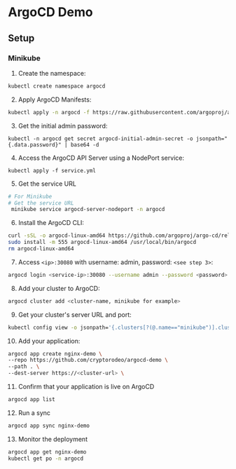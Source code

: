 # ArgoCD Demo

## Setup
### Minikube


1. Create the namespace:

```bash
kubectl create namespace argocd
```

2. Apply ArgoCD Manifests:

```bash
kubectl apply -n argocd -f https://raw.githubusercontent.com/argoproj/argo-cd/stable/manifests/install.yaml
```

3. Get the initial admin password:
```
kubectl -n argocd get secret argocd-initial-admin-secret -o jsonpath="{.data.password}" | base64 -d
```

4. Access the ArgoCD API Server using a NodePort service:
```
kubectl apply -f service.yml
```

5. Get the service URL
```bash
# For Minikube
# Get the service URL
 minikube service argocd-server-nodeport -n argocd
```

6. Install the ArgoCD CLI:

```bash
curl -sSL -o argocd-linux-amd64 https://github.com/argoproj/argo-cd/releases/latest/download/argocd-linux-amd64
sudo install -m 555 argocd-linux-amd64 /usr/local/bin/argocd
rm argocd-linux-amd64
```

7. Access `<ip>:30080` with username: admin, password: `<see step 3>`:
```bash
argocd login <service-ip>:30080 --username admin --password <password> --insecure
```

8. Add your cluster to ArgoCD:
```bash
argocd cluster add <cluster-name, minikube for example>
```

9. Get your cluster's server URL and port:
```bash
kubectl config view -o jsonpath='{.clusters[?(@.name=="minikube")].cluster.server}'
```

10. Add your application:

```bash
argocd app create nginx-demo \                                                                     
--repo https://github.com/cryptorodeo/argocd-demo \
--path . \
--dest-server https://<cluster-url> \
```

11. Confirm that your application is live on ArgoCD
```bash
argocd app list
```

12. Run a sync
```bash
argocd app sync nginx-demo
```

13. Monitor the deployment
```bash
argocd app get nginx-demo
kubectl get po -n argocd
```
